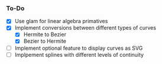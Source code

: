 
### To-Do

- [X] Use glam for linear algebra primatives
- [X] Implement conversions between different types of curves
  - [X] Hermite to Bezier
  - [X] Bezier to Hermite
- [ ] Implement optional feature to display curves as SVG
- [ ] Implpement splines with different levels of continuity
